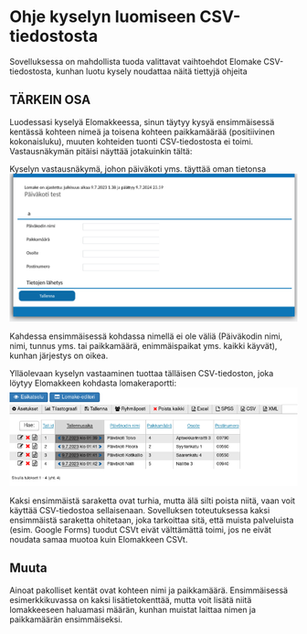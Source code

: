# Ohje kyselyn luomiseen CSV-tiedostosta

Sovelluksessa on mahdollista tuoda valittavat vaihtoehdot Elomake CSV-tiedostosta, kunhan luotu kysely noudattaa näitä tiettyjä ohjeita

## TÄRKEIN OSA

Luodessasi kyselyä Elomakkeessa, sinun täytyy kysyä ensimmäisessä kentässä kohteen nimeä ja toisena kohteen paikkamäärää (positiivinen kokonaisluku), muuten kohteiden tuonti CSV-tiedostosta ei toimi. Vastausnäkymän pitäisi näyttää jotakuinkin tältä:

Kyselyn vastausnäkymä, johon päiväkoti yms. täyttää oman tietonsa
![Kyselyn vastausnäkymä](/src/static/images/csv-reply-view.png)

Kahdessa ensimmäisessä kohdassa nimellä ei ole väliä (Päiväkodin nimi, nimi, tunnus yms. tai paikkamäärä, enimmäispaikat yms. kaikki käyvät), kunhan järjestys on oikea. 



Ylläolevaan kyselyn vastaaminen tuottaa tälläisen CSV-tiedoston, joka löytyy Elomakkeen kohdasta lomakeraportti:
![Lomakeraportti](/src/static/images/csv-report-view.png)

Kaksi ensimmäistä saraketta ovat turhia, mutta älä silti poista niitä, vaan voit käyttää CSV-tiedostoa sellaisenaan. Sovelluksen toteutuksessa kaksi ensimmäistä saraketta ohitetaan, joka tarkoittaa sitä, että muista palveluista (esim. Google Forms) tuodut CSVt eivät välttämättä toimi, jos ne eivät noudata samaa muotoa kuin Elomakkeen CSVt.

## Muuta

Ainoat pakolliset kentät ovat kohteen nimi ja paikkamäärä. Ensimmäisessä esimerkkikuvassa on kaksi lisätietokenttää, mutta voit lisätä niitä lomakkeeseen haluamasi määrän, kunhan muistat laittaa nimen ja paikkamäärän ensimmäiseksi.
